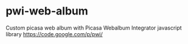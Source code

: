 pwi-web-album
=============

Custom picasa web album with Picasa Webalbum Integrator javascript library https://code.google.com/p/pwi/
